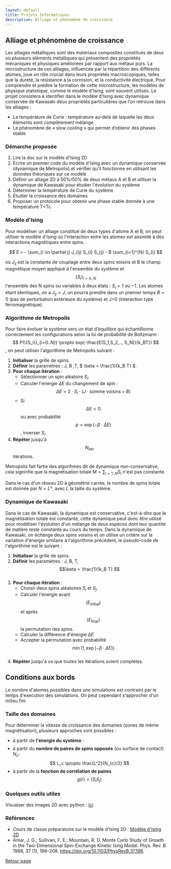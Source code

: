 ```yaml
---
layout: default
title: Projets Informatiques
description: Alliage et phénomène de croissance
---
```


## Alliage et phénomène de croissance

Les alliages métalliques sont des matériaux composites constitués de deux ou plusieurs éléments métalliques qui présentent des propriétés mécaniques et physiques améliorées par rapport aux métaux purs. La microstructure de ces alliages, influencée par la répartition des différents atomes, joue un rôle crucial dans leurs propriétés macroscopiques, telles que la dureté, la résistance à la corrosion, et la conductivité électrique. Pour comprendre et prédire la formation de cette microstructure, les modèles de physique statistique, comme le modèle d'Ising, sont souvent utilisés. Le projet consistera à identifier dans le modèle d’Ising avec dynamique conservée de Kawasaki deux propriétés particulières que l’on retrouve dans les alliages :

- La température de Curie : température au-delà de laquelle les deux éléments sont complètement mélange
- Le phénomène de « slow cooling » qui permet d’obtenir des phases stable 

### Démarche proposée

1) Lire la doc sur le modèle d'Ising 2D
2) Écrire un premier code du modèle d'Ising avec un dynamique conservée (dynamique de Metropolis) et vérifier qu'il fonctionne en utilisant les données théoriques sur ce modèle
3) Définir un alliage 2D à 50%/50% de deux métaux A et B et utiliser la dynamique de Kawasaki pour étudier l'évolution du système
4) Déterminer la température de Curie du système
5) Étudier la croissance des domaines
6) Proposer un protocole pour obtenir une phase stable donnée à une température T<Tc

### Modèle d'Ising

Pour modéliser un alliage constitué de deux types d'atome A et B, on peut utiliser le modèle d'Ising où l'interaction entre les atomes est assimilé à des interactions magnétiques entre spins.

$$
E = - \sum_{i \in \partial j} J_{ij} S_{i} S_{j} - B \sum_{i=1}^{N} S_{i}
$$

où $J_{ij}$ est la constante de couplage entre deux spins voisins et B le champ magnétique moyen appliqué à l'ensemble du système et $$\{ S_i \}_{i=0..N}$$ l'ensemble des N spins ou variables à deux états : $S_i=1$ ou $-1$.
Les atomes étant identiques, on a $J_{ij} = J$, on pourra prendre dans un premier temps $B = 0$ (pas de perturbation extérieure du système) et J>0 (interaction type ferromagnétique).

### Algorithme de Metropolis

Pour faire évoluer le système vers un état d'équilibre qui échantillonne correctement les configurations selon la loi de probabilité de Boltzmann : $$ P(\{S_i\}_{i=0..N}) \propto exp(-\frac{E(S_1,S_2,.., S_N)}{k_BT}) $$, on peut utiliser l'algorithme de Metropolis suivant :

1. **Initialiser** la grille de spins.
2. **Définir** les paramètres : J, B ,T, $ \beta = \frac{1}{k_B T} $.
3. **Pour chaque itération** :
   - Sélectionner un spin aléatoire $S_i$.
   - Calculer l'énergie $\Delta E$ du changement de spin :
     $$
     \Delta E = 2 \cdot S_i \cdot (J \cdot \text{somme voisins} + B)
      $$
   - Si $$\Delta E < 0$$ ou avec probabilité $$ p = \exp(-\beta \cdot \Delta E) $$, inverser $S_i$.
4. **Répéter** jusqu'à $$N_{\text{iter}}$$ itérations.

Metropolis fait fartie des algorihmes dit de dynamique non-conservative, cela signinfie que la magnétisation totale $M = \sum_{i=1..N} S_i$ n'est pas constante.

Dans le cas d'un réseau 2D à géométrie carrée, le nombre de spins totale est donnée par $N = L²$, avec $L$ la taille du système.

### Dynamique de Kawasaki

Dans le cas de Kawasaki, la dynamique est conservative, c'est-à-dire que la magnétisation totale est constante, cette dynamique peut donc être utilisé pour modéliser l'évolution d'un mélange de deux espèces dont leur quantité de matière reste constante au cours du temps. Dans la dynamique de Kawasaki, on échange deux spins voisins et on utilise un critère sur la variation d'énergie similaire à l'algorithme précédent, le pseudo-code de l'algorithme est le suivant :

1. **Initialiser** la grille de spins.
2. **Définir** les paramètres : J, B, T, $$\beta = \frac{1}{k_B T} $$.
3. **Pour chaque itération** :
   - Choisir deux spins aléatoires $S_i$ et $S_j$.
   - Calculer l'énergie avant $$(E_{\text{initial}})$$ et après $$(E_{\text{final}})$$ la permutation des spins.
   - Calculer la différence d'énergie $\Delta E$
   - Accepter la permutation avec probabilité $$ \min(1, \exp(-\beta \cdot \Delta E)) $$.
4. **Répéter** jusqu'à ce que toutes les itérations soient complètes.

## Conditions aux bords
Le nombre d'atomes possibles dans une simulations est contraint par le temps d'execution des simulations. On peut cependant s'approcher d'un milieu fini

### Taille des domaines

Pour déterminer la vitesse de croissance des domaines (zones de même magnétisation), plusieurs approches sont possibles :
- à partir de **l'énergie du système** :
$$
$$
- à partir du **nombre de paires de spins opposés** (ou surface de contact) $N_c$:
$$
L_c \propto \frac{L^2}{N_{c}/2}
$$
- à partir de la **fonction de corrélation de paires** $$g(r) = \langle S_i S_j \rangle $$

### Quelques outils utiles 

Visuaiser des images 2D avec python : [Ici](./example_image_2D.ipynb)


### Références

- Cours de classe préparatoire sur le modèle d'Ising 2D : [Modèle d'Ising 2D](https://femto-physique.fr/simulations/ising2D.php#menu)
- Amar, J. G.; Sullivan, F. E.; Mountain, R. D. Monte Carlo Study of Growth in the Two-Dimensional Spin-Exchange Kinetic Ising Model. Phys. Rev. B 1988, 37 (1), 196–208. https://doi.org/10.1103/PhysRevB.37.196.

[Retour page](sujets_AH_24-25.md)
